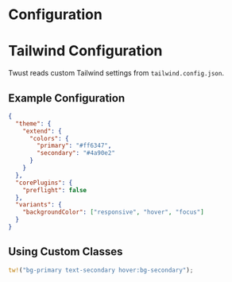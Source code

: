 # Configuration

# Tailwind Configuration

Twust reads custom Tailwind settings from `tailwind.config.json`.

## Example Configuration

```json
{
  "theme": {
    "extend": {
      "colors": {
        "primary": "#ff6347",
        "secondary": "#4a90e2"
      }
    }
  },
  "corePlugins": {
    "preflight": false
  },
  "variants": {
    "backgroundColor": ["responsive", "hover", "focus"]
  }
}
```



## Using Custom Classes

```rust
tw!("bg-primary text-secondary hover:bg-secondary");
```
